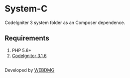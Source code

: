 # System-C

CodeIgniter 3 system folder as an Composer dependence.

## Requirements

1. PHP 5.6+
2. [CodeIgnitor 3.1.6](https://github.com/bcit-ci/CodeIgniter/archive/3.1.6.zip)

##
Developed by [WEBDMG](http://www.webdmg.com)
